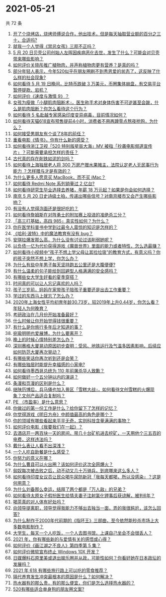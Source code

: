 # 2021-05-21

共 72 条

<!-- BEGIN -->
<!-- 最后更新时间 Fri May 21 2021 06:02:33 GMT+0800 (China Standard Time) -->

1. [开了个烧烤店，烧烤师傅说合作，他出技术，但是每天抽取营业额的百分之三十，合适吗?](https://www.zhihu.com/question/456743652)
2. [就我一个人觉得《禁忌女孩》三观不正吗？](https://www.zhihu.com/question/459426098)
3. [5 月 20
   日贝壳公司创始人左晖因疾病恶化去世，发生了什么？可能会对贝壳带来哪些影响？](https://www.zhihu.com/question/460483613)
4. [如何评价关晓彤推广植物肉，并声称植物肉更有营养？是真的吗？](https://www.zhihu.com/question/460278107)
5. [部分年轻人表示，今年520似乎在朋友圈刷不到秀恩爱的状态了，这反映了什么样的社会现象?](https://www.zhihu.com/question/460423038)
6. [如何看待 5 月 19 日晚间，比特币跌破 3
   万美元，币圈集体崩盘，有交易平台暂停提款、宕机？](https://www.zhihu.com/question/460373052)
7. [如何评价《速度与激情 9》？](https://www.zhihu.com/question/458656265)
8. [女孩为瘦做「小腿肌肉阻断术」，医生称手术对身体伤害不可逆甚至会跛，什么是肌肉阻断？你怎么看待这个行为？](https://www.zhihu.com/question/460433831)
9. [如何看待 5 名赴越专家感染印度变异病毒，目前情况如何？](https://www.zhihu.com/question/460154947)
10. [如何看待天猫618宣布预售提前4小时，消费者不用再蹲零点熬夜抢购，为什么？](https://www.zhihu.com/question/460462395)
11. [如何接受男朋友有个谈了8年的前任？](https://www.zhihu.com/question/458142301)
12. [重看电影《情书》，你有什么新的感受？](https://www.zhihu.com/question/458859724)
13. [如何看待浙江卫视「520 特别版星辰大海」MV
    被指「抄袭电影频道宣传片」？可能需要承担怎样的责任？](https://www.zhihu.com/question/460466033)
14. [古代真的存在削铁如泥的剑吗？](https://www.zhihu.com/question/458810287)
15. [如何看待上海独居老人将 300 万房产赠水果摊主，法院认定老人无民事行为能力
    ？怎样赠与才是有效的？](https://www.zhihu.com/question/460310210)
16. [为什么更多人愿意买 MacBook，而不买 iMac？](https://www.zhihu.com/question/285261815)
17. [如何看待 Redmi Note 系列销量过 2 亿台?](https://www.zhihu.com/question/460424609)
18. [如何看待研究生毕业选择去养猪，年薪 18
    万元起？如果是你会如何选择？](https://www.zhihu.com/question/460279521)
19. [南京 5 月 20
    日史诗级土拍，传递出哪些信号？对南京楼市又会产生哪些影响？](https://www.zhihu.com/question/460320921)
20. [有没有人觉得泡面还是很好吃的？](https://www.zhihu.com/question/456731897)
21. [如何看待詹姆斯在对阵勇士的附加赛上投进的准绝杀三分？](https://www.zhihu.com/question/460456140)
22. [「高三打基础，高四 985」真实性如何？为什么？](https://www.zhihu.com/question/460156200)
23. [你在医学科普书中学到过最令人震惊的知识是怎样的？](https://www.zhihu.com/question/456001336)
24. [《哈利·波特》中的魔法教育有没有 bug？](https://www.zhihu.com/question/459857558)
25. [安琪拉爆发那么高，为什么没有讨论过该削弱她呢？](https://www.zhihu.com/question/459387462)
26. [以负债一亿为代价获得游戏《魔兽世界》里面的能力或者特性，怎么选最赚？](https://www.zhihu.com/question/459961100)
27. [如何看待小视频中“孩子不想上学父母让其捡垃圾”的教育方式，有意义吗？你的孩子突然不想上学，你怎么办？](https://www.zhihu.com/question/460046826)
28. [为什么有些中年男子每天坚持跑五公里还是大腹便便?](https://www.zhihu.com/question/457131875)
29. [有什么温柔的句子能给到回避型人格满满的安全感吗？](https://www.zhihu.com/question/455031931)
30. [有哪些女大学生好看的夏季穿搭？](https://www.zhihu.com/question/316762010)
31. [时间真的可以让人忘记喜欢的人吗？](https://www.zhihu.com/question/459470996)
32. [孩子三岁前，妈妈在家带孩子陪孩子重要还是出去工作重要？](https://www.zhihu.com/question/428327797)
33. [学过的东西马上就忘了怎么办？](https://www.zhihu.com/question/27252044)
34. [2020年上海女性平均初育年龄30.73岁，较2019年上升0.44岁，你怎么看？年轻人为何晚育？](https://www.zhihu.com/question/460137446)
35. [考研政治在几月份开始准备最好？](https://www.zhihu.com/question/323153005)
36. [什么时候让你开始觉得钱很重要？](https://www.zhihu.com/question/457214026)
37. [有什么是你旅行多年后才知道的事？](https://www.zhihu.com/question/451751074)
38. [宛瑜明明也爱展博，为什么要离开？](https://www.zhihu.com/question/443423809)
39. [晚上的时候心情特别差怎么办？](https://www.zhihu.com/question/456731708)
40. [深圳赛格大厦晃动原因初步查明：受风、地铁运行及气温多因素影响，后续应如何防范大厦再次晃动？](https://www.zhihu.com/question/460333803)
41. [有哪些笑话你再次听到还是会笑？](https://www.zhihu.com/question/459869379)
42. [有哪些独居时能提升幸福感的小家电?](https://www.zhihu.com/question/333019744)
43. [如何看待墨西哥总统为 110 年前屠杀华人致歉？](https://www.zhihu.com/question/460080688)
44. [如何做好一个五分钟以内的演讲？](https://www.zhihu.com/question/26586726)
45. [条漫和页漫的区别是什么？](https://www.zhihu.com/question/68118338)
46. [继陕历博后，兵马俑也加入景区「雪糕大战」，如何看待文创雪糕的火爆现象？文创产品适合复制吗？](https://www.zhihu.com/question/460296119)
47. [PE （市盈率）是什么意思？](https://www.zhihu.com/question/20245733)
48. [你做过的第一份工作是什么？给你留下了怎样的记忆？](https://www.zhihu.com/question/459376413)
49. [你觉得游戏《明日方舟》中颜值最高的角色是哪个？](https://www.zhihu.com/question/459264285)
50. [你的领域有哪些看起来平平无奇，实则科技含量满满的事物？](https://www.zhihu.com/question/459861681)
51. [如何评价电影《我要我们在一起》？](https://www.zhihu.com/question/339320960)
52. [去酒店开一两百块一天的房间，带几十台矿机进去挖矿，一天用他个三五百的电费，这样违法吗？](https://www.zhihu.com/question/460015320)
53. [戴什么表让人看不出深浅？](https://www.zhihu.com/question/447868724)
54. [一个人吃自助餐是什么感受？](https://www.zhihu.com/question/413006960)
55. [你努力的意义在哪？](https://www.zhihu.com/question/459780661)
56. [为什么曹县可以火出圈？该如何评价这次全网爆火？](https://www.zhihu.com/question/460351832)
57. [匈奴每次被击败之后，动不动又几十万骑兵，到底哪来这么多人？](https://www.zhihu.com/question/459734790)
58. [如何看待印度女议员让民众喝牛尿防新冠「我每天都喝，所以没感染」？这是何用意？](https://www.zhihu.com/question/460070125)
59. [为什么刘备那么幸运，结拜了两个都是「万人敌」的兄弟？](https://www.zhihu.com/question/266240810)
60. [如何看待太原女子假扮医生给情夫妻子注射氯化钾事后获谅解，被判6年？](https://www.zhihu.com/question/460225330)
61. [喝茶真的对人体有好处吗？](https://www.zhihu.com/question/450322435)
62. [向领导提离职，领导觉得我能力不够出去独当一面，弄的我很尴尬，该怎么回答?](https://www.zhihu.com/question/452663695)
63. [为什么制作于2000年代前期的《指环王》三部曲，至今依然能秒杀市场上大多数电影制作？](https://www.zhihu.com/question/36509150)
64. [大学生，每天一个人吃饭，一个人去图书馆，上课自己坐会不会很丢人？](https://www.zhihu.com/question/456048288)
65. [2021 年，你有哪些新的与爱情有关的感悟或心得？](https://www.zhihu.com/question/459046990)
66. [如何评价《画江湖之不良人》第四季第 5 集？](https://www.zhihu.com/question/460308083)
67. [如何评价微软宣布终止 Windows 10X 开发？](https://www.zhihu.com/question/460253008)
68. [日媒爆料石原里美或退出娱乐圈并从政，可能性如何？你看好她在日本政坛的发展吗？](https://www.zhihu.com/question/460302496)
69. [2021 年 618 有哪些旅行路上可以吃的零食推荐？](https://www.zhihu.com/question/459053335)
70. [隔代养育发生冲突最根本的原因是什么？如何解决？](https://www.zhihu.com/question/459697044)
71. [热水器有的那么贵，有的那么便宜，你们是怎么选择热水器的？](https://www.zhihu.com/question/387991423)
72. [520有哪些适合单身狗的朋友圈文案?](https://www.zhihu.com/question/395928334)

<!-- END -->
